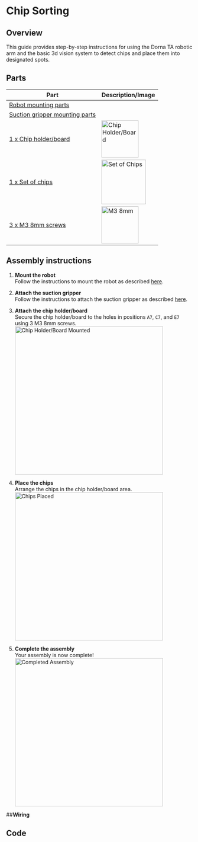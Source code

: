 # **Chip Sorting**

## **Overview**
This guide provides step-by-step instructions for using the Dorna TA robotic arm and the basic 3d vision system to detect chips and place them into designated spots.

## **Parts**
| **Part** | **Description/Image** |
|---|---|
| [Robot mounting parts](https://github.com/dorna-robotics/education/blob/main/mount_robot/README.md#parts) |   |
| [Suction gripper mounting parts](https://github.com/dorna-robotics/education/tree/main/attach_suction_gripper#parts) |   |
| [1 x Chip holder/board](https://github.com/dorna-robotics/education/blob/main/basic_object_detection/Assets/GamePieceHolder%20v9.stl) | <img src="https://i.imgur.com/YC4SMsz.png" alt="Chip Holder/Board" width="100"/> |
| [1 x Set of chips](https://github.com/dorna-robotics/education/blob/main/basic_object_detection/Assets/Chips%20v4.stl) | <img src="https://i.imgur.com/eWH0BdG.png" alt="Set of Chips" width="120"/> |
| [3 x M3 8mm screws](https://www.mcmaster.com/91290A113/) | <img src="https://i.imgur.com/S8DSl5u.png" alt="M3 8mm" width="100"/>  |

## **Assembly instructions**

1. **Mount the robot**  
   Follow the instructions to mount the robot as described [here](https://github.com/dorna-robotics/education/blob/main/mount_robot/README.md#assembly).
   
3. **Attach the suction gripper**  
   Follow the instructions to attach the suction gripper as described [here](https://github.com/dorna-robotics/education/tree/main/attach_suction_gripper#assembly).  

4. **Attach the chip holder/board**  
   Secure the chip holder/board to the holes in positions ``A7``, ``C7``, and ``E7`` using 3 M3 8mm screws.  
   <img src="img_here" alt="Chip Holder/Board Mounted" width="400"/>

5. **Place the chips**  
   Arrange the chips in the chip holder/board area.  
   <img src="img_here" alt="Chips Placed" width="400"/>

6. **Complete the assembly**  
   Your assembly is now complete!  
   <img src="img_here" alt="Completed Assembly" width="400"/>

##**Wiring**

## **Code**

